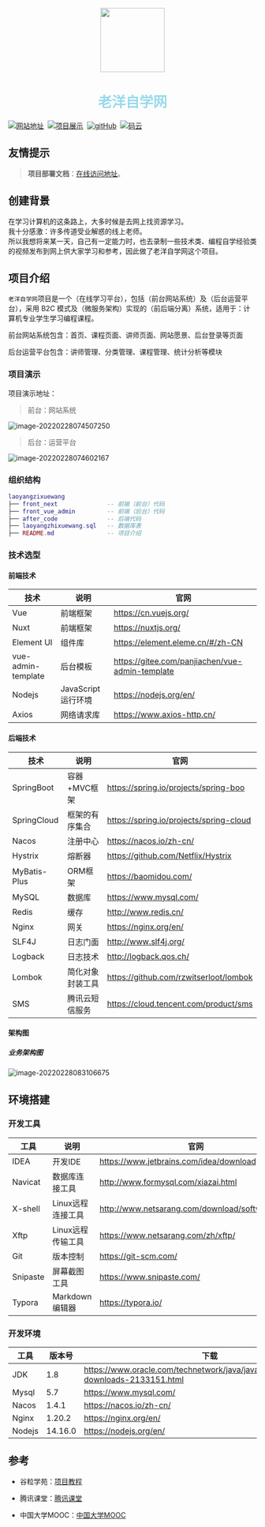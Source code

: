 <p align="center">
    <img width="130" src="https://gitee.com/sheep-are-flying-in-the-sky/my-picture/raw/master/picture9/111.jpg">
</p>
<h1 align="center" style="color:#99d9ea">老洋自学网</h1>
<p>
  <a href="https://www.yangzaikongzhongfei.com/"><img src="https://img.shields.io/badge/%E8%80%81%E6%B4%8B%E8%87%AA%E5%AD%A6%E7%BD%91-%E4%B8%AA%E4%BA%BA%E7%AB%99%E7%82%B9-brightgreen" alt="网站地址"></a>&nbsp;
  <a href="https://www.bilibili.com/video/BV1m44y1T7v7?spm_id_from=333.999.0.0"><img src="https://img.shields.io/badge/%E8%80%81%E6%B4%8B%E8%87%AA%E5%AD%A6%E7%BD%91-%E9%A1%B9%E7%9B%AE%E5%B1%95%E7%A4%BA-brightgreen" alt="项目展示"></a>&nbsp;
    <a href="https://github.com/2560055298/laoyangzhixuewang"><img src="https://img.shields.io/badge/gitHub-%E9%A1%B9%E7%9B%AE%E5%9C%B0%E5%9D%80-red" alt="gitHub"></a>&nbsp;
  <a href="https://gitee.com/sheep-are-flying-in-the-sky/laoyangzhixuewang"><img src="https://img.shields.io/badge/%E7%A0%81%E4%BA%91-%E9%A1%B9%E7%9B%AE%E5%9C%B0%E5%9D%80-orange" alt="码云"></a>
</p>






## 友情提示

> **项目部署文档**：[在线访问地址](https://2560055298.github.io/laoyangzixuewangDeploy)。



## 创建背景

在学习计算机的这条路上，大多时候是去网上找资源学习。<br/>
我十分感激：许多传道受业解惑的线上老师。<br/>
所以我想将来某一天，自己有一定能力时，也去录制一些技术类、编程自学经验类的视频发布到网上供大家学习和参考，因此做了老洋自学网这个项目。<br/>






## 项目介绍

`老洋自学网`项目是一个（在线学习平台），包括（前台网站系统）及（后台运营平台），采用 B2C 模式及（微服务架构）实现的（前后端分离）系统，适用于：计算机专业学生学习编程课程。<br/>

前台网站系统包含：首页、课程页面、讲师页面、网站愿景、后台登录等页面<br/>

后台运营平台包含：讲师管理、分类管理、课程管理、统计分析等模块 <br/>



### 项目演示

项目演示地址： 

> 前台：网站系统

![image-20220228074507250](https://cdn.laoyangzhijia.com/my-picture-master/pic15/image-20220228074507250.png)





> 后台：运营平台

![image-20220228074602167](https://cdn.laoyangzhijia.com/my-picture-master/pic15/image-20220228074602167.png)





### 组织结构

``` lua
laoyangzixuewang
├── front_next      		-- 前端（前台）代码
├── front_vue_admin		    -- 前端（后台）代码
├── after_code      		-- 后端代码
├── laoyangzhixuewang.sql   -- 数据库表
├── README.md				-- 项目介绍
```



### 技术选型


#### 前端技术

| 技术                | 说明            | 官网                                                 |
| ----------------------------- | --------------- | ---------------|
| Vue                | 前端框架         | https://cn.vuejs.org/        |
| Nuxt               | 前端框架         | https://nuxtjs.org/            |
| Element UI | 组件库     | https://element.eleme.cn/#/zh-CN |
| vue-admin-template | 后台模板 | https://gitee.com/panjiachen/vue-admin-template |
| Nodejs | JavaScript 运行环境 | https://nodejs.org/en/ |
| Axios     | 网络请求库          | https://www.axios-http.cn/                      |






#### 后端技术

| 技术         | 说明             | 官网                                    |
| ------------ | ---------------- | --------------------------------------- |
| SpringBoot   | 容器+MVC框架     | https://spring.io/projects/spring-boo   |
| SpringCloud  | 框架的有序集合   | https://spring.io/projects/spring-cloud |
| Nacos        | 注册中心         | https://nacos.io/zh-cn/                 |
| Hystrix      | 熔断器           | https://github.com/Netflix/Hystrix      |
| MyBatis-Plus | ORM框架          | https://baomidou.com/                   |
| MySQL        | 数据库           | https://www.mysql.com/                  |
| Redis        | 缓存             | http://www.redis.cn/                    |
| Nginx        | 网关             | https://nginx.org/en/                   |
| SLF4J        | 日志门面         | http://www.slf4j.org/                   |
| Logback      | 日志技术         | http://logback.qos.ch/                  |
| Lombok       | 简化对象封装工具 | https://github.com/rzwitserloot/lombok  |
| SMS          | 腾讯云短信服务   | https://cloud.tencent.com/product/sms   |



#### 架构图

##### 业务架构图

![image-20220228083106675](https://cdn.laoyangzhijia.com/my-picture-master/pic15/image-20220228083106675.png)



## 环境搭建

### 开发工具

| 工具          | 说明                | 官网                                            |
| ------------- | ------------------- | ----------------------------------------------- |
| IDEA          | 开发IDE             | https://www.jetbrains.com/idea/download         |
| Navicat   | 数据库连接工具    | http://www.formysql.com/xiazai.html             |
| X-shell       | Linux远程连接工具   | http://www.netsarang.com/download/software.html |
| Xftp | Linux远程传输工具 | https://www.netsarang.com/zh/xftp/ |
| Git   | 版本控制  | https://git-scm.com/  |
| Snipaste  | 屏幕截图工具      | https://www.snipaste.com/                       |
| Typora | Markdown编辑器 | https://typora.io/ |



### 开发环境

| 工具   | 版本号  | 下载                                                         |
| ------ | ------- | ------------------------------------------------------------ |
| JDK    | 1.8     | https://www.oracle.com/technetwork/java/javase/downloads/jdk8-downloads-2133151.html |
| Mysql  | 5.7     | https://www.mysql.com/                                       |
| Nacos  | 1.4.1   | https://nacos.io/zh-cn/                                      |
| Nginx  | 1.20.2  | https://nginx.org/en/                                        |
| Nodejs | 14.16.0 | https://nodejs.org/en/                                       |



## 参考

- 谷粒学苑：[项目教程](https://www.bilibili.com/video/BV1dQ4y1A75e)

- 腾讯课堂：[腾讯课堂](https://ke.qq.com/)

- 中国大学MOOC：[中国大学MOOC](https://www.icourse163.org/)